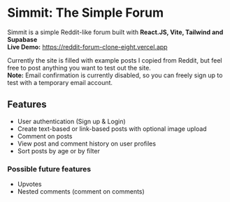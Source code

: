 # Simmit: The Simple Forum 

Simmit is a simple Reddit-like forum built with **React.JS, Vite, Tailwind and Supabase**\
**Live Demo:** https://reddit-forum-clone-eight.vercel.app

Currently the site is filled with example posts I copied from Reddit, but feel free to post anything you want to test out the site.\
**Note:** Email confirmation is currently disabled, so you can freely sign up to test with a temporary email account.

## Features

- User authentication (Sign up & Login)
- Create text-based or link-based posts with optional image upload
- Comment on posts
- View post and comment history on user profiles
- Sort posts by age or by filter

### Possible future features
- Upvotes
- Nested comments (comment on comments)
